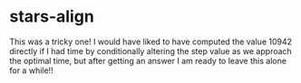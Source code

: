 # stars-align

This was a tricky one! I would have liked to have computed the value 10942 directly if I had time by conditionally altering the step value as we approach the optimal time, but after getting an answer I am ready to leave this alone for a while!! 
